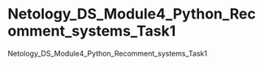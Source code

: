 # Netology_DS_Module4_Python_Recomment_systems_Task1
Netology_DS_Module4_Python_Recomment_systems_Task1
